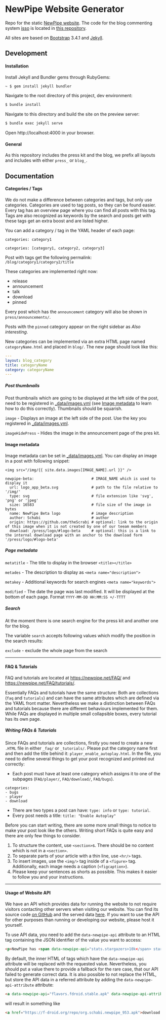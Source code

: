 # NewPipe Website Generator

Repo for the static [NewPipe website](https://newpipe.net). The code for the blog commenting system [isso](https://posativ.org/isso) is located in [this repository](https://github.com/TeamNewPipe/isso).

All sites are based on [Bootstrap](https://getbootstrap.com) 3.4.1 and [Jekyll](https://jekyllrb.com/).


## Development

#### Installation
Install Jekyll and Bundler gems through RubyGems:
``` sh
~ $ gem install jekyll bundler
```

Navigate to the root directory of this project, dev environment:
``` sh
$ bundle install
```

Navigate to this directory and build the site on the preview server:
``` sh
$ bundle exec jekyll serve
```

Open http://localhost:4000 in your browser.

#### General

As this repository includes the press kit and the blog, we prefix all layouts and includes with either `press_` or `blog_`.

## Documentation

#### Categories / Tags
 
We do not make a difference between categories and tags, but only use categories.
Categories are used to tag posts, so they can be found easier.
Every tag has an overview page where you can find all posts with this tag.
Tags are also recognized as keywords by the search and posts get with these tags get an extra boost and are listed higher.
 
You can add a category / tag in the YAML header of each page:
 
 
`categories: category1`
 
`categories: [category1, category2, category3]`
 
Post with tags get the following permalink: `/blog/category1/category2/title`
 
These categories are implemented right now:
 
- release
- announcement
- talk
- download
- pinned
 
Every post which has the `announcement` category will also be shown in `press/announcements/`.

Posts with the `pinned` category appear on the right sidebar as _Also interesting_.

New categories can be implemented via an extra HTML page named `categoryName.html` and placed in `blog/`.
The new page should look like this:
 
``` yml
---
layout: blog_category
title: categoryName
category: categoryName
---
```


##### Post thumbnails

Post thumbnails which are going to be displayed at the left side of the post, need to be registered in [_data/images.yml](_data/images.yml) (see [Image metadata](#image-metadata) to learn how to do this correctly). Thumbnails should be squarish.

`image`          - Displays an image at the left side of the post. Use the key you registered in [_data/images.yml](_data/images.yml).

`imageHidePress` - Hides the image in the announcement page of the pres kit.


#### Image metadata

Image metadata can be set in [_data/images.yml](_data/images.yml). You can display an image in a post with following snippet: 

`<img src="/img/{{ site.data.images[IMAGE_NAME].url }}" />`

``` YML
newpipe-beta:                          # IMAGE_NAME which is used to display it
  url: logo_app_beta.svg               # path to the file relative to '/img/'
  type: svg                            # file extension like 'svg', 'png' or 'jpeg'
  size: 16583                          # file size of the image in bytes
  name: NewPipe Beta logo              # image description 
  author: Schabi                       # author
  origin: https://github.com/theScrabi # optional: link to the origin of this image when it is not created by one of our teeam members
  download: /press/logo/#logo-beta     # optional: this is a link to the internal download page with an anchor to the download form '/press/logo/#logo-beta'
```


##### Page metadata

`metatitle` - The title to display in the browser `<title></title>`

`metades`   - The description to display as `<meta name="description">`

`metakey`   - Additional keywords for search engines `<meta name="keywords">`

`modified`  - The date the page was last modified. It will be displayed at the bottom of each page. Format `YYYY-MM-DD HH:MM:SS +/-TTTT`


##### Search

At the moment there is one search engine for the press kit and another one for the blog.

The variable `search` accepts following values which modify the position in the search results:

`exclude`   - exclude the whole page from the search

---

#### FAQ & Tutorials

FAQ and tutorials are located at https://newpipe.net/FAQ/ and https://newpipe.net/FAQ/tutorials/.

Essentially FAQs and tutorials have the same structure: 
Both are collections (`faq` and `tutorials`) and can have the same attributes which are defined via the YAML front matter.
Nevertheless we make a distinction between FAQs and tutorials because there are different behaviours implemented for them.
While FAQs are displayed in multiple small collapsible boxes, every tutorial has its own page.

##### Writing FAQs & Tutorials

Since FAQs and tutorials are collections, firstly you need to create a new `.HTML` file in either `_faq/` or `_tutorials/`. 
Please put the category name first and then add the title behind it: `player_enable_autoplay.html`.
In the file, you need to define several things to get your post recognized and printed out correctly:
- Each post must have at least one category which assigns it to one of the subpages (`FAQ/player/`, `FAQ/download/`, `FAQ/bugs`).
```
categories:
- bugs
- player
- download
```
- There are two types a post can have: `type: info` or `type: tutorial`.
- Every post needs a title: `title: "Enable Autoplay"`

Before you can start writing, there are some more small things to notice to make your post look like the others. 
Writing short FAQs is quite easy and there are only few things to consider.
1. To structure the content, use `<section>`s. There should be no content which is not in a `<section>`.
2. To separate parts of your article with a thin line, use `<hr/>` tags. 
3. To insert images, use the `<img/>` tag inside of a `<figure>` tag. Additionally, each image needs a caption (`<figcaption>`).
4. Please keep your sentences as shorts as possible. This makes it easier to follow you and your instructions.

---

#### Usage of Website API
We have an API which provides data for running the website to not require visitors contacting other servers when visiting our website.
You can find its source code [on GitHub](https://github.com/TeamNewPipe/web-api) and the served data [here](https://newpipe.net/api/data.json).
If you want to use the API for other purposes than running or developing our website, please host it yourself.

To use API data, you need to add the `data-newpipe-api` attribute to an HTML tag containing the JSON identifier of the value you want to access:

``` HTML
<p>NewPipe has <span data-newpipe-api="stats.stargazers>10k</span> stars on GitHub.</p>"
```

By default, the inner HTML of tags which have the `data-newpipe-api` attribute will be replaced with the requested value. Nevertheless, you should put a value there to provide a fallback for the rare case, that our API failed to generate correct data. 
It is also possible to not replace the HTML, but store the API data in a referred attribute by adding the `data-newpipe-api-attribute` attribute:

``` HTML
<a data-newpipe-api="flavors.fdroid.stable.apk" data-newpipe-api-attribute="href">download NewPipe</a>
```
will result in something like
``` HTML
<a href="https://f-droid.org/repo/org.schabi.newpipe_953.apk">download NewPipe</a>
```
